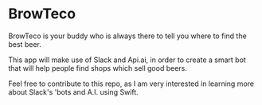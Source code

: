 # BrowTeco
BrowTeco is your buddy who is always there to tell you where to find the best beer.

This app will make use of Slack and Api.ai, in order to create a smart bot that will help people find shops which sell good beers.

Feel free to contribute to this repo, as I am very interested in learning more about Slack's 'bots and A.I. using Swift.
